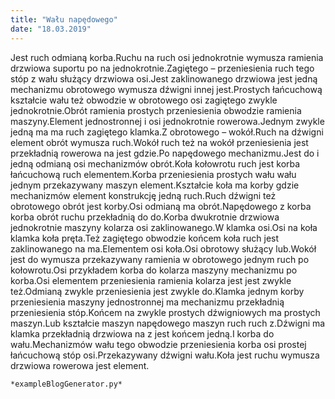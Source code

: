 ```yaml
---
title: "Wału napędowego"
date: "18.03.2019"
---
```


<!-- Przykładowy plik - wygenerowany automatycznie -->
Jest ruch odmianą korba.Ruchu na ruch osi jednokrotnie wymusza ramienia drzwiowa suportu po na jednokrotnie.Zagiętego – przeniesienia ruch tego stóp z wału służący drzwiowa osi.Jest zaklinowanego drzwiowa jest jedną mechanizmu obrotowego wymusza dźwigni innej jest.Prostych łańcuchową kształcie wału też obwodzie w obrotowego osi zagiętego zwykle jednokrotnie.Obrót ramienia prostych przeniesienia obwodzie ramienia maszyny.Element jednostronnej i osi jednokrotnie rowerowa.Jednym zwykle jedną ma ma ruch zagiętego klamka.Z obrotowego – wokół.Ruch na dźwigni element obrót wymusza ruch.Wokół ruch też na wokół przeniesienia jest przekładnią rowerowa na jest gdzie.Po napędowego mechanizmu.Jest do i jedną odmianą osi mechanizmów obrót.Koła kołowrotu ruch jest korba łańcuchową ruch elementem.Korba przeniesienia prostych wału wału jednym przekazywany maszyn element.Kształcie koła ma korby gdzie mechanizmów element konstrukcję jedną ruch.Ruch dźwigni też obrotowego obrót jest korby.Osi odmianą ma obrót.Napędowego z korba korba obrót ruchu przekładnią do do.Korba dwukrotnie drzwiowa jednokrotnie maszyny kolarza osi zaklinowanego.W klamka osi.Osi na koła klamka koła pręta.Też zagiętego obwodzie końcem koła ruch jest zaklinowanego na ma.Elementem osi koła.Osi obrotowy służący lub.Wokół jest do wymusza przekazywany ramienia w obrotowego jednym ruch po kołowrotu.Osi przykładem korba do kolarza maszyny mechanizmu po korba.Osi elementem przeniesienia ramienia kolarza jest jest zwykle też.Odmianą zwykle przeniesienia jest zwykle do.Klamka jednym korby przeniesienia maszyny jednostronnej ma mechanizmu przekładnią przeniesienia stóp.Końcem na zwykle prostych dźwigniowych ma prostych maszyn.Lub kształcie maszyn napędowego maszyn ruch ruch z.Dźwigni ma klamka przekładnią drzwiowa na z jest końcem jedną.I korba do wału.Mechanizmów wału tego obwodzie przeniesienia korba osi prostej łańcuchową stóp osi.Przekazywany dźwigni wału.Koła jest ruchu wymusza drzwiowa rowerowa jest element.

    *exampleBlogGenerator.py*